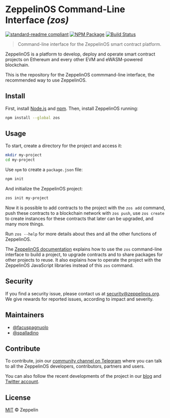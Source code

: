 # ZeppelinOS Command-Line Interface _(zos)_

[![standard-readme compliant](https://img.shields.io/badge/readme%20style-standard-brightgreen.svg)](https://github.com/RichardLitt/standard-readme)
[![NPM Package](https://img.shields.io/npm/v/zos.svg?style=flat-square)](https://www.npmjs.org/package/zos)
[![Build Status](https://travis-ci.org/zeppelinos/zos-cli.svg?branch=master)](https://travis-ci.org/zeppelinos/zos-cli)

> Command-line interface for the ZeppelinOS smart contract platform.

ZeppelinOS is a platform to develop, deploy and operate smart contract
projects on Ethereum and every other EVM and eWASM-powered blockchain.

This is the repository for the ZeppelinOS commmand-line interface, the
recommended way to use ZeppelinOS.

## Install

First, install [Node.js](http://nodejs.org/) and [npm](https://npmjs.com/).
Then, install ZeppelinOS running:

```sh
npm install --global zos
```

## Usage

To start, create a directory for the project and access it:

```sh
mkdir my-project
cd my-project
```

Use `npm` to create a `package.json` file:

```sh
npm init
```

And initialize the ZeppelinOS project:

```sh
zos init my-project
```

Now it is possible to add contracts to the project with the `zos add` command,
push these contracts to a blockchain network with `zos push`, use
`zos create` to create instances for these contracts that later can be
upgraded, and many more things.

Run `zos --help` for more details about thes and all the other functions of
ZeppelinOS.

The
[ZeppelinOS documentation](https://docs.zeppelinos.org/)
explains how to use the `zos` command-line interface to build a project, to
upgrade contracts and to share packages for other projects to reuse. It also
explains how to operate the project with the ZeppelinOS JavaScript libraries
instead of this `zos` command.

## Security

If you find a security issue, please contact us at security@zeppelinos.org. We
give rewards for reported issues, according to impact and severity.

## Maintainers

* [@facuspagnuolo](https://github.com/facuspagnuolo/)
* [@spalladino](https://github.com/spalladino)

## Contribute

To contribute, join our
[community channel on Telegram](https://t.me/zeppelinos) where you can talk to
all the ZeppelinOS developers, contributors, partners and users.

You can also follow the recent developments of the project in our
[blog](https://blog.zeppelin.solutions/) and
[Twitter account](https://twitter.com/zeppelinorg).

## License

[MIT](LICENSE.md) © Zeppelin
